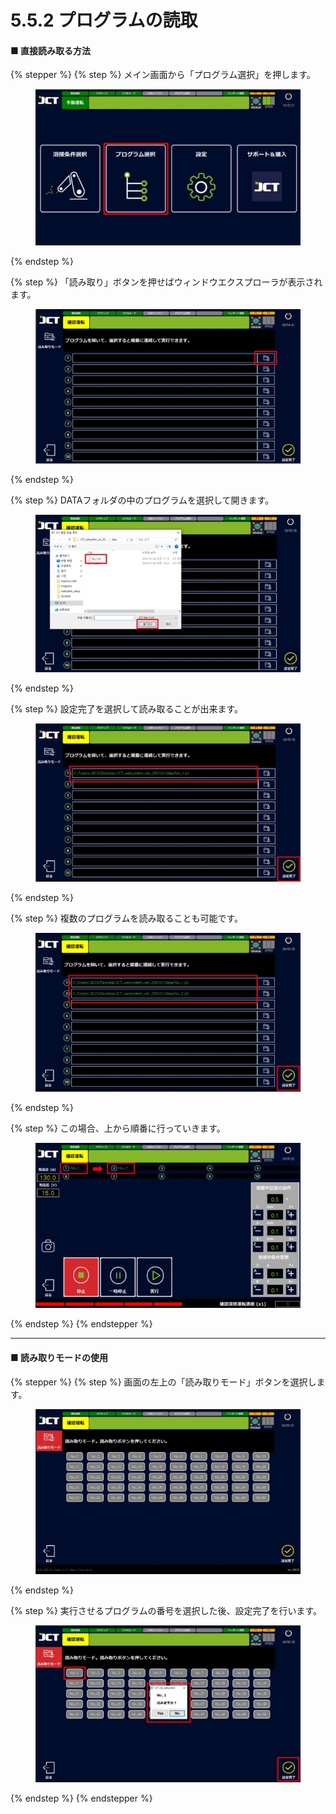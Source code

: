 # 5.5.2 プログラムの読取

#### ■ 直接読み取る方法

{% stepper %}
{% step %}
メイン画面から「プログラム選択」を押します。

<figure><img src="img/section5.5.2_1.jpg" alt=""><figcaption></figcaption></figure>
{% endstep %}

{% step %}
「読み取り」ボタンを押せばウィンドウエクスプローラが表示されます。

<figure><img src="https://github.com/GuSeongMo/welsystem/blob/JAPANESE/chapter5/img/section5.5.2_2.jpg" alt=""><figcaption></figcaption></figure>
{% endstep %}

{% step %}
DATAフォルダの中のプログラムを選択して開きます。

<figure><img src="img/section5.5.2_3.jpg" alt=""><figcaption></figcaption></figure>
{% endstep %}

{% step %}
設定完了を選択して読み取ることが出来ます。

<figure><img src="img/section5.5.2_4.jpg" alt=""><figcaption></figcaption></figure>
{% endstep %}

{% step %}
複数のプログラムを読み取ることも可能です。

<figure><img src="img/section5.5.2_5.jpg" alt=""><figcaption></figcaption></figure>
{% endstep %}

{% step %}
この場合、上から順番に行っていきます。

<figure><img src="img/section5.5.2_6.jpg" alt=""><figcaption></figcaption></figure>
{% endstep %}
{% endstepper %}

***

#### ■ 読み取りモードの使用

{% stepper %}
{% step %}
画面の左上の「読み取りモード」ボタンを選択します。

<figure><img src="img/section5.5.2_7.jpg" alt=""><figcaption></figcaption></figure>
{% endstep %}

{% step %}
実行させるプログラムの番号を選択した後、設定完了を行います。

<figure><img src="img/section5.5.2_8.jpg" alt=""><figcaption></figcaption></figure>
{% endstep %}
{% endstepper %}
